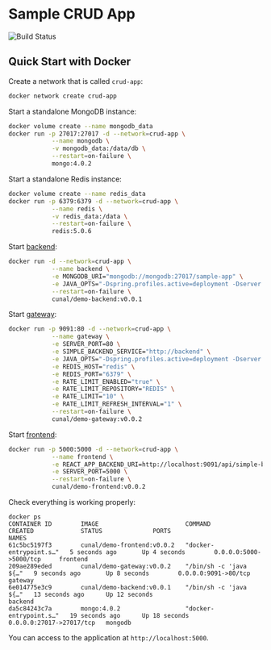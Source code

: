 # Sample CRUD App

![Build Status](https://github.com/CemalUnal/sample-crud-app/workflows/Docker/badge.svg?branch=master)

## Quick Start with Docker

Create a network that is called `crud-app`:
```bash
docker network create crud-app
```

Start a standalone MongoDB instance:
```bash
docker volume create --name mongodb_data
docker run -p 27017:27017 -d --network=crud-app \
            --name mongodb \
            -v mongodb_data:/data/db \
            --restart=on-failure \
            mongo:4.0.2
```

Start a standalone Redis instance:
```bash
docker volume create --name redis_data
docker run -p 6379:6379 -d --network=crud-app \
            --name redis \
            -v redis_data:/data \
            --restart=on-failure \
            redis:5.0.6
```

Start [backend](./backend):
```bash
docker run -d --network=crud-app \
            --name backend \
            -e MONGODB_URI="mongodb://mongodb:27017/sample-app" \
            -e JAVA_OPTS="-Dspring.profiles.active=deployment -Dserver.port=80 -Xms125m -Xmx250m" \
            --restart=on-failure \
            cunal/demo-backend:v0.0.1
```

Start [gateway](./gateway):
```bash
docker run -p 9091:80 -d --network=crud-app \
            --name gateway \
            -e SERVER_PORT=80 \
            -e SIMPLE_BACKEND_SERVICE="http://backend" \
            -e JAVA_OPTS="-Dspring.profiles.active=deployment -Dserver.port=80 -Xms125m -Xmx250m" \
            -e REDIS_HOST="redis" \
            -e REDIS_PORT="6379" \
            -e RATE_LIMIT_ENABLED="true" \
            -e RATE_LIMIT_REPOSITORY="REDIS" \
            -e RATE_LIMIT="10" \
            -e RATE_LIMIT_REFRESH_INTERVAL="1" \
            --restart=on-failure \
            cunal/demo-gateway:v0.0.2
```

Start [frontend](./frontend):

```bash
docker run -p 5000:5000 -d --network=crud-app \
            --name frontend \
            -e REACT_APP_BACKEND_URI=http://localhost:9091/api/simple-backend \
            -e SERVER_PORT=5000 \
            --restart=on-failure \
            cunal/demo-frontend:v0.0.2
```

Check everything is working properly:

```
docker ps
CONTAINER ID        IMAGE                        COMMAND                  CREATED             STATUS              PORTS                      NAMES
61c5bc5197f3        cunal/demo-frontend:v0.0.2   "docker-entrypoint.s…"   5 seconds ago       Up 4 seconds        0.0.0.0:5000->5000/tcp     frontend
209ae289eded        cunal/demo-gateway:v0.0.2    "/bin/sh -c 'java ${…"   9 seconds ago       Up 8 seconds        0.0.0.0:9091->80/tcp       gateway
6e014775e3c9        cunal/demo-backend:v0.0.1    "/bin/sh -c 'java ${…"   13 seconds ago      Up 12 seconds                                  backend
da5c84243c7a        mongo:4.0.2                  "docker-entrypoint.s…"   19 seconds ago      Up 18 seconds       0.0.0.0:27017->27017/tcp   mongodb
```

You can access to the application at `http://localhost:5000`.
